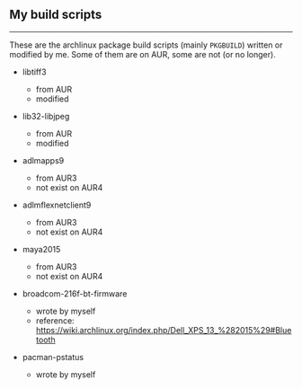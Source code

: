 ## My build scripts ##
  - - -

These are the archlinux package build scripts (mainly `PKGBUILD`) written or modified by me.
Some of them are on AUR, some are not (or no longer).

* libtiff3
  * from AUR
  * modified

* lib32-libjpeg
  * from AUR
  * modified

* adlmapps9
  * from AUR3
  * not exist on AUR4

* adlmflexnetclient9
  * from AUR3
  * not exist on AUR4

* maya2015
  * from AUR3
  * not exist on AUR4

* broadcom-216f-bt-firmware
  * wrote by myself
  * reference: https://wiki.archlinux.org/index.php/Dell_XPS_13_%282015%29#Bluetooth

* pacman-pstatus
  * wrote by myself

